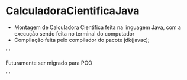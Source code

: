# CalculadoraCientificaJava

- Montagem de Calculadora Cientifica feita na linguagem Java, com a execução sendo feita no terminal do computador
- Compilação feita pelo compilador do pacote jdk(javac);

'''

Futuramente ser migrado para POO

'''
